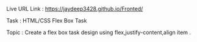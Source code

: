 Live URL Link : https://jaydeep3428.github.io/Fronted/

Task : HTML/CSS Flex Box Task

Topic : Create a flex box task design using flex,justify-content,align item .